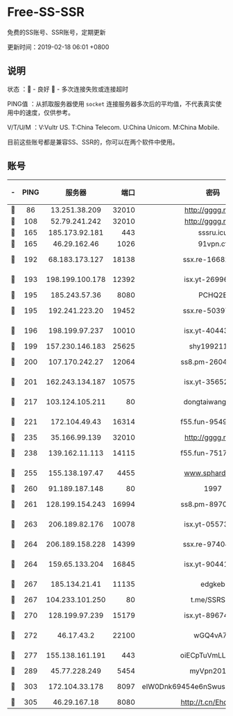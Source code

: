 # Free-SS-SSR

免费的SS账号、SSR账号，定期更新

更新时间：2019-02-18 06:01 +0800

## 说明

状态     ：🙂 - 良好 🙁 - 多次连接失败或连接超时

PING值   ：从抓取服务器使用 `socket` 连接服务器多次后的平均值，不代表真实使用中的速度，仅供参考。

V/T/U/M  ：V:Vultr US. T:China Telecom. U:China Unicom. M:China Mobile.

目前这些账号都是兼容SS、SSR的，你可以在两个软件中使用。

## 账号

|-|PING|服务器|端口|密码|加密方式|区域|V/T/U/M|
|:----:|:----:|:-----:|-----:|:----:|:----:|:----:|:----:|
|🙂|86|13.251.38.209|32010|http://gggg.rocks|chacha20|SG|10↑/10↑/10↑/10↑|
|🙂|108|52.79.241.242|32010|http://gggg.rocks|chacha20|KR|10↑/10↑/10↑/10↑|
|🙂|165|185.173.92.181|443|sssru.icu|rc4-md5|RU|10↑/10↑/10↑/10↑|
|🙂|165|46.29.162.46|1026|91vpn.cf|rc4-md5|RU|10↑/10↑/10↑/10↑|
|🙂|192|68.183.173.127|18138|ssx.re-16682458|aes-256-cfb|US|10↑/10↑/10↑/10↑|
|🙂|193|198.199.100.178|12392|isx.yt-26996386|aes-256-cfb|US|10↑/10↑/10↑/10↑|
|🙂|195|185.243.57.36|8080|PCHQ2E|rc4-md5|US|10↑/10↑/10↑/10↑|
|🙂|195|192.241.223.20|19452|ssx.re-50397687|aes-256-cfb|US|10↑/10↑/10↑/10↑|
|🙂|196|198.199.97.237|10010|isx.yt-40443198|aes-256-cfb|US|10↑/10↑/10↑/10↑|
|🙂|199|157.230.146.183|25625|shy19921124|rc4-md5|US|10↑/10↑/10↑/10↑|
|🙂|200|107.170.242.27|12064|ss8.pm-26048071|aes-256-cfb|US|10↑/10↑/10↑/10↑|
|🙂|201|162.243.134.187|10575|isx.yt-35652287|aes-256-cfb|US|10↑/10↑/10↑/10↑|
|🙂|217|103.124.105.211|80|dongtaiwang.com|aes-256-cfb|US|10↑/10↑/10↑/10↑|
|🙂|221|172.104.49.43|16314|f55.fun-95495483|aes-256-cfb|SG|10↑/10↑/10↑/10↑|
|🙂|235|35.166.99.139|32010|http://gggg.rocks|chacha20|US|10↑/10↑/10↑/10↑|
|🙂|238|139.162.11.113|14115|f55.fun-75179094|aes-256-cfb|SG|10↑/10↑/10↑/10↑|
|🙂|255|155.138.197.47|4455|www.sphard.com|aes-256-cfb|US|10↑/10↑/10↑/10↑|
|🙂|260|91.189.187.148|80|1997|chacha20|US|10↑/10↑/10↑/10↑|
|🙂|261|128.199.154.243|16994|ss8.pm-89707605|aes-256-cfb|SG|10↑/10↑/10↑/10↑|
|🙂|263|206.189.82.176|10078|isx.yt-05573873|aes-256-cfb|SG|10↑/10↑/10↑/10↑|
|🙂|264|206.189.158.228|14399|ssx.re-97404783|aes-256-cfb|SG|10↑/10↑/10↑/10↑|
|🙂|264|159.65.133.204|16845|isx.yt-90441327|aes-256-cfb|SG|10↑/10↑/10↑/10↑|
|🙂|267|185.134.21.41|11135|edgkeb|aes-256-cfb|GB|10↑/10↑/10↑/10↑|
|🙂|267|104.233.101.250|80|t.me/SSRSUB|rc4-md5|CA|9↑/10↑/10↑/10↑|
|🙂|270|128.199.97.239|15179|isx.yt-89674544|aes-256-cfb|SG|10↑/10↑/10↑/10↑|
|🙂|272|46.17.43.2|22100|wGQ4vA7D|aes-256-gcm|RU|10↑/10↑/10↑/10↑|
|🙂|277|155.138.161.191|443|oiECpTuVmLLxk4Ts|aes-256-cfb|US|10↑/10↑/10↑/10↑|
|🙂|289|45.77.228.249|5454|myVpn2019[]|rc4-md5|GB|10↑/10↑/10↑/10↑|
|🙂|303|172.104.33.178|8097|eIW0Dnk69454e6nSwuspv9DmS201tQ0D|aes-256-cfb|SG|10↑/10↑/10↑/10↑|
|🙂|305|46.29.167.18|8080|http://t.cn/EhdmTxe|rc4-md5|RU|10↑/10↑/10↑/10↑|

